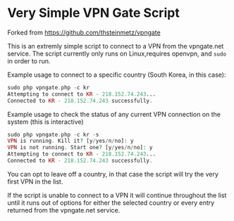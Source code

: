 Very Simple VPN Gate Script
===================

Forked from https://github.com/thsteinmetz/vpngate

This is an extremly simple script to connect to a VPN from the vpngate.net service. The script currently only runs on Linux,requires openvpn, and `sudo` in order to run.

Example usage to connect to a specific country (South Korea, in this case):


```php
sudo php vpngate.php -c kr
Attempting to connect to KR - 218.152.74.243...
Connected to KR - 218.152.74.243 successfully.
```

Example usage to check the status of any current VPN connection on the system (this is interactive)

```php
sudo php vpngate.php -c kr -s
VPN is running. Kill it? [y/yes/n/no]: y
VPN is not running. Start one? [y/yes/n/no]: y
Attempting to connect to KR - 218.152.74.243...
Connected to KR - 218.152.74.243 successfully.
```

You can opt to leave off a country, in that case the script will try the very first VPN in the list.

If the script is unable to connect to a VPN it will continue throughout the list until it runs out of options for either the selected country or every entry returned from the vpngate.net service.
